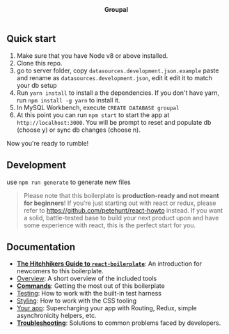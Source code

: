 <div align="center"><strong>Groupal</strong></div>
<br />

## Quick start

1.  Make sure that you have Node v8 or above installed.
2.  Clone this repo.
3.  go to server folder, copy `datasources.development.json.example` paste and rename as `datasources.development.json`, edit it edit it to match your db setup<br />
4.  Run `yarn install` to install a the dependencies. If you don't have yarn, run `npm install -g yarn` to install it.<br />
5.  In MySQL Workbench, execute `CREATE DATABASE groupal`<br />
6.  At this point you can run `npm start` to start the app at `http://localhost:3000`. You will be prompt to reset and populate db (choose y) or sync db changes (choose n).

Now you're ready to rumble!

## Development
use `npm run generate` to generate new files

> Please note that this boilerplate is **production-ready and not meant for beginners**! If you're just starting out with react or redux, please refer to https://github.com/petehunt/react-howto instead. If you want a solid, battle-tested base to build your next product upon and have some experience with react, this is the perfect start for you.

## Documentation

- [**The Hitchhikers Guide to `react-boilerplate`**](docs/general/introduction.md): An introduction for newcomers to this boilerplate.
- [Overview](docs/general): A short overview of the included tools
- [**Commands**](docs/general/commands.md): Getting the most out of this boilerplate
- [Testing](docs/testing): How to work with the built-in test harness
- [Styling](docs/css): How to work with the CSS tooling
- [Your app](docs/js): Supercharging your app with Routing, Redux, simple
  asynchronicity helpers, etc.
- [**Troubleshooting**](docs/general/gotchas.md): Solutions to common problems faced by developers.
